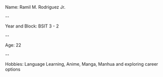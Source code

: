 Name:   Ramil M. Rodriguez Jr.

--

Year and Block: BSIT 3 - 2

--

Age: 22

--

Hobbies: Language Learning, Anime, Manga, Manhua and exploring career options